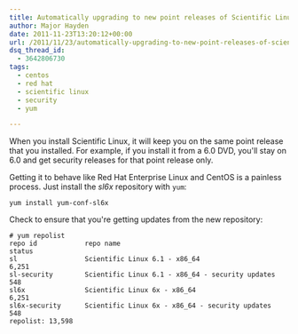 ```yaml
---
title: Automatically upgrading to new point releases of Scientific Linux
author: Major Hayden
date: 2011-11-23T13:20:12+00:00
url: /2011/11/23/automatically-upgrading-to-new-point-releases-of-scientific-linux/
dsq_thread_id:
  - 3642806730
tags:
  - centos
  - red hat
  - scientific linux
  - security
  - yum

---
```

When you install Scientific Linux, it will keep you on the same point release that you installed. For example, if you install it from a 6.0 DVD, you'll stay on 6.0 and get security releases for that point release only.

Getting it to behave like Red Hat Enterprise Linux and CentOS is a painless process. Just install the _sl6x_ repository with `yum`:

```
yum install yum-conf-sl6x
```

Check to ensure that you're getting updates from the new repository:

```
# yum repolist
repo id            repo name                                              status
sl                 Scientific Linux 6.1 - x86_64                          6,251
sl-security        Scientific Linux 6.1 - x86_64 - security updates         548
sl6x               Scientific Linux 6x - x86_64                           6,251
sl6x-security      Scientific Linux 6x - x86_64 - security updates          548
repolist: 13,598
```
